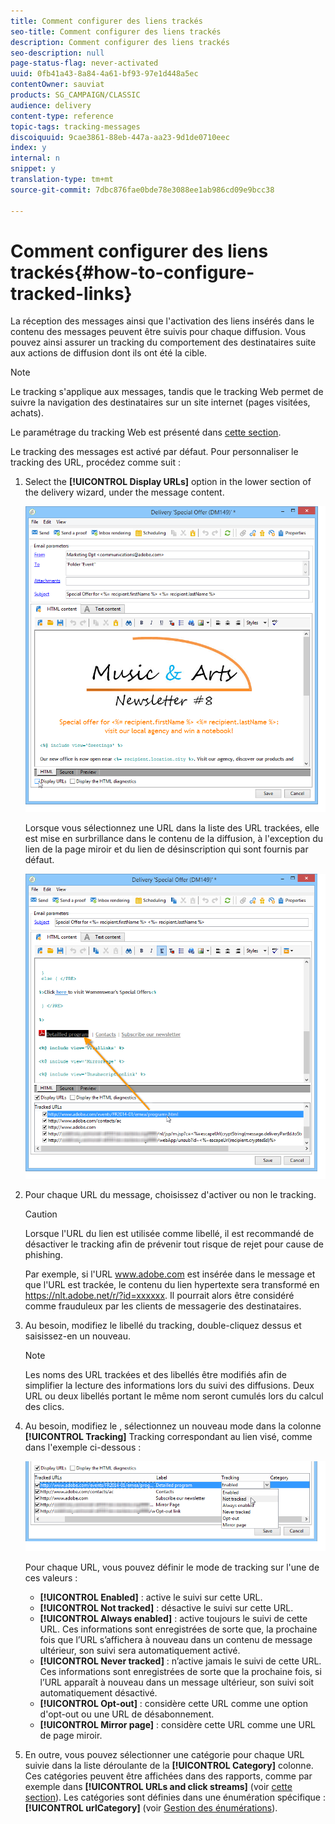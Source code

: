 ```yaml
---
title: Comment configurer des liens trackés
seo-title: Comment configurer des liens trackés
description: Comment configurer des liens trackés
seo-description: null
page-status-flag: never-activated
uuid: 0fb41a43-8a84-4a61-bf93-97e1d448a5ec
contentOwner: sauviat
products: SG_CAMPAIGN/CLASSIC
audience: delivery
content-type: reference
topic-tags: tracking-messages
discoiquuid: 9cae3861-88eb-447a-aa23-9d1de0710eec
index: y
internal: n
snippet: y
translation-type: tm+mt
source-git-commit: 7dbc876fae0bde78e3088ee1ab986cd09e9bcc38

---
```



# Comment configurer des liens trackés{#how-to-configure-tracked-links}

La réception des messages ainsi que l&#39;activation des liens insérés dans le contenu des messages peuvent être suivis pour chaque diffusion. Vous pouvez ainsi assurer un tracking du comportement des destinataires suite aux actions de diffusion dont ils ont été la cible.

>[!NOTE]
>
>Le tracking s&#39;applique aux messages, tandis que le tracking Web permet de suivre la navigation des destinataires sur un site internet (pages visitées, achats).
>
>Le paramétrage du tracking Web est présenté dans [cette section](../../configuration/using/about-web-tracking.md).

Le tracking des messages est activé par défaut. Pour personnaliser le tracking des URL, procédez comme suit :

1. Select the **[!UICONTROL Display URLs]** option in the lower section of the delivery wizard, under the message content.

   ![](assets/s_ncs_user_email_del_display_urls.png)

   Lorsque vous sélectionnez une URL dans la liste des URL trackées, elle est mise en surbrillance dans le contenu de la diffusion, à l&#39;exception du lien de la page miroir et du lien de désinscription qui sont fournis par défaut.

   ![](assets/s_ncs_user_email_del_show_urls.png)

1. Pour chaque URL du message, choisissez d&#39;activer ou non le tracking.

   >[!CAUTION]
   >
   >Lorsque l&#39;URL du lien est utilisée comme libellé, il est recommandé de désactiver le tracking afin de prévenir tout risque de rejet pour cause de phishing.
   >
   >Par exemple, si l&#39;URL www.adobe.com est insérée dans le message et que l&#39;URL est trackée, le contenu du lien hypertexte sera transformé en https://nlt.adobe.net/r/?id=xxxxxx. Il pourrait alors être considéré comme frauduleux par les clients de messagerie des destinataires.

1. Au besoin, modifiez le libellé du tracking, double-cliquez dessus et saisissez-en un nouveau.

   >[!NOTE]
   >
   >Les noms des URL trackées et des libellés être modifiés afin de simplifier la lecture des informations lors du suivi des diffusions. Deux URL ou deux libellés portant le même nom seront cumulés lors du calcul des clics.

1. Au besoin, modifiez le , sélectionnez un nouveau mode dans la colonne **[!UICONTROL Tracking]** Tracking correspondant au lien visé, comme dans l&#39;exemple ci-dessous :

   ![](assets/s_ncs_user_select_tracking_mode.png)

   Pour chaque URL, vous pouvez définir le mode de tracking sur l&#39;une de ces valeurs :

   * **[!UICONTROL Enabled]** : active le suivi sur cette URL.
   * **[!UICONTROL Not tracked]** : désactive le suivi sur cette URL.
   * **[!UICONTROL Always enabled]** : active toujours le suivi de cette URL. Ces informations sont enregistrées de sorte que, la prochaine fois que l’URL s’affichera à nouveau dans un contenu de message ultérieur, son suivi sera automatiquement activé.
   * **[!UICONTROL Never tracked]** : n’active jamais le suivi de cette URL. Ces informations sont enregistrées de sorte que la prochaine fois, si l’URL apparaît à nouveau dans un message ultérieur, son suivi soit automatiquement désactivé.
   * **[!UICONTROL Opt-out]** : considère cette URL comme une option d&#39;opt-out ou une URL de désabonnement.
   * **[!UICONTROL Mirror page]** : considère cette URL comme une URL de page miroir.

1. En outre, vous pouvez sélectionner une catégorie pour chaque URL suivie dans la liste déroulante de la **[!UICONTROL Category]** colonne. Ces catégories peuvent être affichées dans des rapports, comme par exemple dans **[!UICONTROL URLs and click streams]** (voir [cette section](../../reporting/using/reports-on-deliveries.md#urls-and-click-streams)). Les catégories sont définies dans une énumération spécifique : **[!UICONTROL urlCategory]** (voir [Gestion des énumérations](../../platform/using/managing-enumerations.md)).
